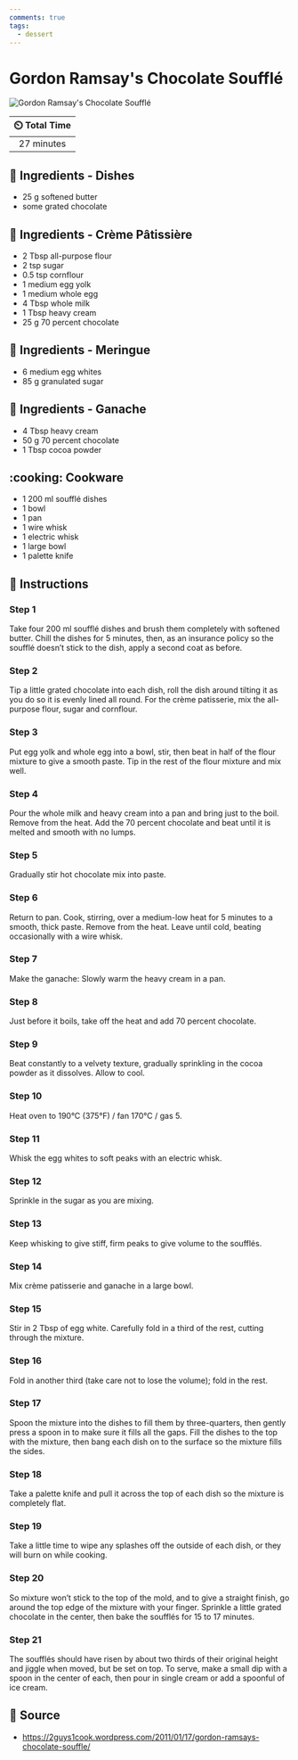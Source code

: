 ```yaml
---
comments: true
tags:
  - dessert
---
```

# Gordon Ramsay's Chocolate Soufflé

![Gordon Ramsay's Chocolate Soufflé](../assets/images/gordon-ramsay's-chocolate-soufflé.png)

| :timer_clock: Total Time |
|:-----------------------: |
| 27 minutes |

## :salt: Ingredients - Dishes

- 25 g softened butter
- some grated chocolate

## :salt: Ingredients - Crème Pâtissière

- 2 Tbsp all-purpose flour
- 2 tsp sugar
- 0.5 tsp cornflour
- 1 medium egg yolk
- 1 medium whole egg
- 4 Tbsp whole milk
- 1 Tbsp heavy cream
- 25 g 70 percent chocolate

## :salt: Ingredients - Meringue

- 6 medium egg whites
- 85 g granulated sugar

## :salt: Ingredients - Ganache

- 4 Tbsp heavy cream
- 50 g 70 percent chocolate
- 1 Tbsp cocoa powder

## :cooking: Cookware

- 1 200 ml soufflé dishes
- 1 bowl
- 1 pan
- 1 wire whisk
- 1 electric whisk
- 1 large bowl
- 1 palette knife

## :pencil: Instructions

### Step 1

Take four 200 ml soufflé dishes and brush them completely with softened butter. Chill the dishes for 5 minutes, then,
as an insurance policy so the soufflé doesn’t stick to the dish, apply a second coat as before.

### Step 2

Tip a little grated chocolate into each dish, roll the dish around tilting it as you do so it is evenly lined all round.
For the crème patisserie, mix the all-purpose flour, sugar and cornflour.

### Step 3

Put egg yolk and whole egg into a bowl, stir, then beat in half of the flour mixture to give a smooth paste.
Tip in the rest of the flour mixture and mix well.

### Step 4

Pour the whole milk and heavy cream into a pan and bring just to the boil. Remove from the heat. Add the 70 percent
chocolate and beat until it is melted and smooth with no lumps.

### Step 5

Gradually stir hot chocolate mix into paste.

### Step 6

Return to pan. Cook, stirring, over a medium-low heat for 5 minutes to a smooth, thick paste. Remove from the heat.
Leave until cold, beating occasionally with a wire whisk.

### Step 7

Make the ganache: Slowly warm the heavy cream in a pan.

### Step 8

Just before it boils, take off the heat and add 70 percent chocolate.

### Step 9

Beat constantly to a velvety texture, gradually sprinkling in the cocoa powder as it dissolves. Allow to cool.

### Step 10

Heat oven to 190°C (375°F) / fan 170°C / gas 5.

### Step 11

Whisk the egg whites to soft peaks with an electric whisk.

### Step 12

Sprinkle in the sugar as you are mixing.

### Step 13

Keep whisking to give stiff, firm peaks to give volume to the soufflés.

### Step 14

Mix crème patisserie and ganache in a large bowl.

### Step 15

Stir in 2 Tbsp of egg white. Carefully fold in a third of the rest, cutting through the mixture.

### Step 16

Fold in another third (take care not to lose the volume); fold in the rest.

### Step 17

Spoon the mixture into the dishes to fill them by three-quarters, then gently press a spoon in to make sure it fills all
the gaps. Fill the dishes to the top with the mixture, then bang each dish on to the surface so the mixture fills the
sides.

### Step 18

Take a palette knife and pull it across the top of each dish so the mixture is completely flat.

### Step 19

Take a little time to wipe any splashes off the outside of each dish, or they will burn on while cooking.

### Step 20

So mixture won’t stick to the top of the mold, and to give a straight finish, go around the top edge of the mixture
with your finger. Sprinkle a little grated chocolate in the center, then bake the soufflés for 15 to 17 minutes.

### Step 21

The soufflés should have risen by about two thirds of their original height and jiggle when moved, but be set on top.
To serve, make a small dip with a spoon in the center of each, then pour in single cream or add a spoonful of ice cream.

## :link: Source

- <https://2guys1cook.wordpress.com/2011/01/17/gordon-ramsays-chocolate-souffle/>
